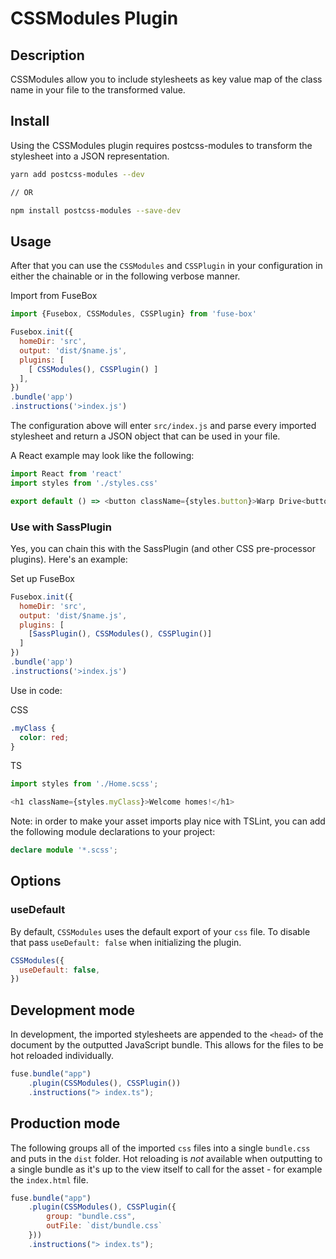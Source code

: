# CSSModules Plugin

## Description
CSSModules allow you to include stylesheets as key value map of the
class name in your file to the transformed value.

## Install
Using the CSSModules plugin requires postcss-modules to transform the
stylesheet into a JSON representation.

```bash
yarn add postcss-modules --dev

// OR

npm install postcss-modules --save-dev
```

## Usage
After that you can use the `CSSModules` and `CSSPlugin` in your
configuration in either the chainable or in the following verbose
manner.

Import from FuseBox

```js
import {Fusebox, CSSModules, CSSPlugin} from 'fuse-box'
```

```js
Fusebox.init({
  homeDir: 'src',
  output: 'dist/$name.js',
  plugins: [
    [ CSSModules(), CSSPlugin() ]
  ],
})
.bundle('app')
.instructions('>index.js')
```

The configuration above will enter `src/index.js` and parse every
imported stylesheet and return a JSON object that can be used in your
file.

A React example may look like the following:

```js
import React from 'react'
import styles from './styles.css'

export default () => <button className={styles.button}>Warp Drive<button>
```

### Use with SassPlugin
Yes, you can chain this with the SassPlugin (and other CSS pre-processor plugins). Here's an example:

Set up FuseBox

```js
Fusebox.init({
  homeDir: 'src',
  output: 'dist/$name.js',
  plugins: [
    [SassPlugin(), CSSModules(), CSSPlugin()]
  ]
})
.bundle('app')
.instructions('>index.js')
```

Use in code:

CSS
```css
.myClass {
  color: red;
}
```

TS
```ts
import styles from './Home.scss';

<h1 className={styles.myClass}>Welcome homes!</h1>
```

Note: in order to make your asset imports play nice with TSLint, you can add the following module declarations to your project:

```ts
declare module '*.scss';
```

## Options

### useDefault

By default, `CSSModules` uses the default export of your `css`
file. To disable that pass `useDefault: false` when initializing the
plugin.

```js
CSSModules({
  useDefault: false,
})
```

## Development mode
In development, the imported stylesheets are appended to the `<head>` of
the document by the outputted JavaScript bundle. This allows for the files
to be hot reloaded individually.

```js
fuse.bundle("app")
    .plugin(CSSModules(), CSSPlugin())
    .instructions("> index.ts");
```

## Production mode
The following groups all of the imported `css` files into a single
`bundle.css` and puts in the `dist` folder. Hot reloading is *not*
available when outputting to a single bundle as it's up to the view
itself to call for the asset - for example the `index.html` file.

```js
fuse.bundle("app")
    .plugin(CSSModules(), CSSPlugin({
        group: "bundle.css",
        outFile: `dist/bundle.css`
    }))
    .instructions("> index.ts");
```
